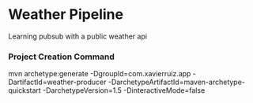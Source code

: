 # Weather Pipeline

Learning pubsub with a public weather api

### Project Creation Command
mvn archetype:generate -DgroupId=com.xavierruiz.app -DartifactId=weather-producer -DarchetypeArtifactId=maven-archetype-quickstart -DarchetypeVersion=1.5 -DinteractiveMode=false
